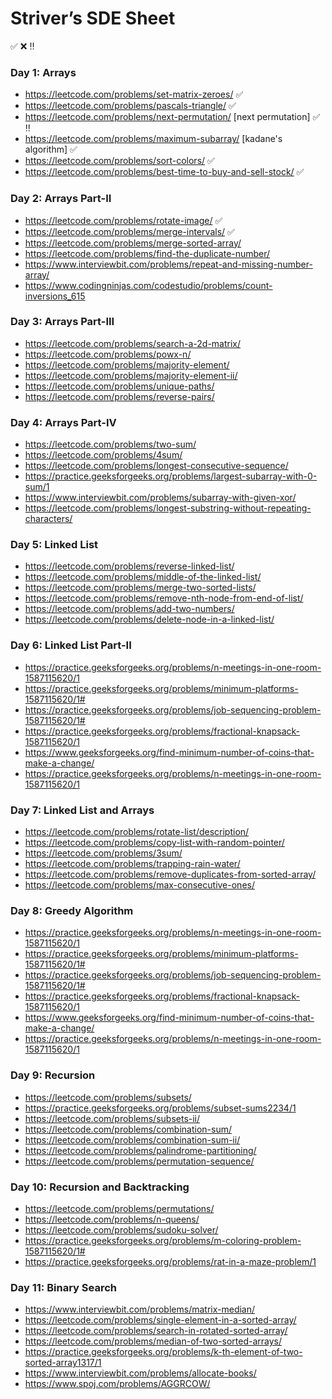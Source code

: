 # Striver’s SDE Sheet

:white_check_mark: 
:x:
:bangbang:

### Day 1: Arrays
- https://leetcode.com/problems/set-matrix-zeroes/ :white_check_mark:
- https://leetcode.com/problems/pascals-triangle/ :white_check_mark:
- https://leetcode.com/problems/next-permutation/ [next permutation] :white_check_mark: :bangbang:
- https://leetcode.com/problems/maximum-subarray/ [kadane's algorithm] :white_check_mark:
- https://leetcode.com/problems/sort-colors/ :white_check_mark:
- https://leetcode.com/problems/best-time-to-buy-and-sell-stock/ :white_check_mark:

### Day 2: Arrays Part-II
- https://leetcode.com/problems/rotate-image/ :white_check_mark:
- https://leetcode.com/problems/merge-intervals/ :white_check_mark:
- https://leetcode.com/problems/merge-sorted-array/
- https://leetcode.com/problems/find-the-duplicate-number/
- https://www.interviewbit.com/problems/repeat-and-missing-number-array/
- https://www.codingninjas.com/codestudio/problems/count-inversions_615

### Day 3: Arrays Part-III
- https://leetcode.com/problems/search-a-2d-matrix/
- https://leetcode.com/problems/powx-n/
- https://leetcode.com/problems/majority-element/
- https://leetcode.com/problems/majority-element-ii/
- https://leetcode.com/problems/unique-paths/
- https://leetcode.com/problems/reverse-pairs/

### Day 4: Arrays Part-IV
- https://leetcode.com/problems/two-sum/
- https://leetcode.com/problems/4sum/
- https://leetcode.com/problems/longest-consecutive-sequence/
- https://practice.geeksforgeeks.org/problems/largest-subarray-with-0-sum/1
- https://www.interviewbit.com/problems/subarray-with-given-xor/
- https://leetcode.com/problems/longest-substring-without-repeating-characters/

### Day 5: Linked List
- https://leetcode.com/problems/reverse-linked-list/
- https://leetcode.com/problems/middle-of-the-linked-list/
- https://leetcode.com/problems/merge-two-sorted-lists/
- https://leetcode.com/problems/remove-nth-node-from-end-of-list/
- https://leetcode.com/problems/add-two-numbers/
- https://leetcode.com/problems/delete-node-in-a-linked-list/

### Day 6: Linked List Part-II
- https://practice.geeksforgeeks.org/problems/n-meetings-in-one-room-1587115620/1
- https://practice.geeksforgeeks.org/problems/minimum-platforms-1587115620/1#
- https://practice.geeksforgeeks.org/problems/job-sequencing-problem-1587115620/1#
- https://practice.geeksforgeeks.org/problems/fractional-knapsack-1587115620/1
- https://www.geeksforgeeks.org/find-minimum-number-of-coins-that-make-a-change/
- https://practice.geeksforgeeks.org/problems/n-meetings-in-one-room-1587115620/1

### Day 7: Linked List and Arrays
- https://leetcode.com/problems/rotate-list/description/
- https://leetcode.com/problems/copy-list-with-random-pointer/
- https://leetcode.com/problems/3sum/
- https://leetcode.com/problems/trapping-rain-water/
- https://leetcode.com/problems/remove-duplicates-from-sorted-array/
- https://leetcode.com/problems/max-consecutive-ones/

### Day 8: Greedy Algorithm
- https://practice.geeksforgeeks.org/problems/n-meetings-in-one-room-1587115620/1
- https://practice.geeksforgeeks.org/problems/minimum-platforms-1587115620/1#
- https://practice.geeksforgeeks.org/problems/job-sequencing-problem-1587115620/1#
- https://practice.geeksforgeeks.org/problems/fractional-knapsack-1587115620/1
- https://www.geeksforgeeks.org/find-minimum-number-of-coins-that-make-a-change/
- https://practice.geeksforgeeks.org/problems/n-meetings-in-one-room-1587115620/1

### Day 9: Recursion
- https://leetcode.com/problems/subsets/
- https://practice.geeksforgeeks.org/problems/subset-sums2234/1
- https://leetcode.com/problems/subsets-ii/
- https://leetcode.com/problems/combination-sum/
- https://leetcode.com/problems/combination-sum-ii/
- https://leetcode.com/problems/palindrome-partitioning/
- https://leetcode.com/problems/permutation-sequence/

### Day 10: Recursion and Backtracking
- https://leetcode.com/problems/permutations/
- https://leetcode.com/problems/n-queens/
- https://leetcode.com/problems/sudoku-solver/
- https://practice.geeksforgeeks.org/problems/m-coloring-problem-1587115620/1#
- https://practice.geeksforgeeks.org/problems/rat-in-a-maze-problem/1

### Day 11: Binary Search
- https://www.interviewbit.com/problems/matrix-median/
- https://leetcode.com/problems/single-element-in-a-sorted-array/
- https://leetcode.com/problems/search-in-rotated-sorted-array/
- https://leetcode.com/problems/median-of-two-sorted-arrays/
- https://practice.geeksforgeeks.org/problems/k-th-element-of-two-sorted-array1317/1
- https://www.interviewbit.com/problems/allocate-books/
- https://www.spoj.com/problems/AGGRCOW/

